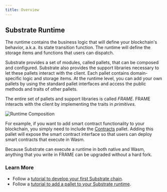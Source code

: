 ```yaml
---
title: Overview
---
```


## Substrate Runtime

The runtime contains the business logic that will define your blockchain's behavior, a.k.a. its
state transition function. The runtime will define the storage items and functions that users can
dispatch.

Substrate provides a set of modules, called pallets, that can be composed and configured. Substrate
also provides the support libraries necessary to let these pallets interact with the client. Each
pallet contains domain-specific logic and storage items. At the runtime level, you can add your own
pallets by using the standard pallet interfaces and access the public methods and traits of other
pallets.

The entire set of pallets and support libraries is called _FRAME._ FRAME interacts with the client
by implementing the traits in _primitives._

![Runtime Composition](../assets/runtime.png)

For example, if you want to add smart contract functionality to your blockchain, you simply need to
include the [Contracts](https://crates.parity.io/pallet_contracts/index.html) pallet.
Adding this pallet will expose the smart contract interface so that users can deploy smart contracts
that execute in Wasm.

Because Substrate can execute a runtime in both native and Wasm, anything that you write in FRAME
can be upgraded without a hard fork.

### Learn More

- Follow a
  [tutorial to develop your first Substrate chain](https://substrate.dev/docs/en/next/tutorials/creating-your-first-substrate-chain/).
- Follow a
  [tutorial to add a pallet to your Substrate runtime](https://substrate.dev/docs/en/tutorials/adding-a-module-to-your-runtime/).
